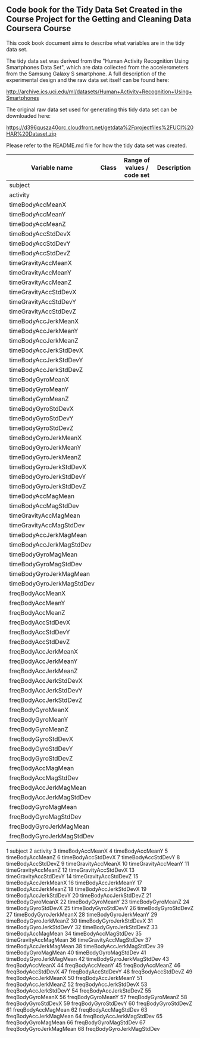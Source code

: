 ## Code book for the Tidy Data Set Created in the Course Project for the Getting and Cleaning Data Coursera Course

This cook book document aims to describe what variables are in the tidy data set.

The tidy data set was derived from the "Human Activity Recognition Using Smartphones Data Set", which are data collected from the accelerometers from the Samsung Galaxy S smartphone. A full description of the experimental design and the raw data set itself can be found here:

http://archive.ics.uci.edu/ml/datasets/Human+Activity+Recognition+Using+Smartphones

The original raw data set used for generating this tidy data set can be downloaded here:

https://d396qusza40orc.cloudfront.net/getdata%2Fprojectfiles%2FUCI%20HAR%20Dataset.zip

Please refer to the README.md file for how the tidy data set was created.


| Variable name | Class | Range of values / code set | Description |
| --- | --- | --- | --- |
| subject |  |  |  |
| activity |  |  |  |
| timeBodyAccMeanX |  |  |  |
| timeBodyAccMeanY |  |  |  |
| timeBodyAccMeanZ |  |  |  |
| timeBodyAccStdDevX |  |  |  |
| timeBodyAccStdDevY |  |  |  |
| timeBodyAccStdDevZ |  |  |  |
| timeGravityAccMeanX |  |  |  |
| timeGravityAccMeanY |  |  |  |
| timeGravityAccMeanZ |  |  |  |
| timeGravityAccStdDevX |  |  |  |
| timeGravityAccStdDevY |  |  |  |
| timeGravityAccStdDevZ |  |  |  |
| timeBodyAccJerkMeanX |  |  |  |
| timeBodyAccJerkMeanY |  |  |  |
| timeBodyAccJerkMeanZ |  |  |  |
| timeBodyAccJerkStdDevX |  |  |  |
| timeBodyAccJerkStdDevY |  |  |  |
| timeBodyAccJerkStdDevZ |  |  |  |
| timeBodyGyroMeanX |  |  |  |
| timeBodyGyroMeanY |  |  |  |
| timeBodyGyroMeanZ |  |  |  |
| timeBodyGyroStdDevX |  |  |  |
| timeBodyGyroStdDevY |  |  |  |
| timeBodyGyroStdDevZ |  |  |  |
| timeBodyGyroJerkMeanX |  |  |  |
| timeBodyGyroJerkMeanY |  |  |  |
| timeBodyGyroJerkMeanZ |  |  |  |
| timeBodyGyroJerkStdDevX |  |  |  |
| timeBodyGyroJerkStdDevY |  |  |  |
| timeBodyGyroJerkStdDevZ |  |  |  |
| timeBodyAccMagMean |  |  |  |
| timeBodyAccMagStdDev |  |  |  |
| timeGravityAccMagMean |  |  |  |
| timeGravityAccMagStdDev |  |  |  |
| timeBodyAccJerkMagMean |  |  |  |
| timeBodyAccJerkMagStdDev |  |  |  |
| timeBodyGyroMagMean |  |  |  |
| timeBodyGyroMagStdDev |  |  |  |
| timeBodyGyroJerkMagMean |  |  |  |
| timeBodyGyroJerkMagStdDev |  |  |  |
| freqBodyAccMeanX |  |  |  |
| freqBodyAccMeanY |  |  |  |
| freqBodyAccMeanZ |  |  |  |
| freqBodyAccStdDevX |  |  |  |
| freqBodyAccStdDevY |  |  |  |
| freqBodyAccStdDevZ |  |  |  |
| freqBodyAccJerkMeanX |  |  |  |
| freqBodyAccJerkMeanY |  |  |  |
| freqBodyAccJerkMeanZ |  |  |  |
| freqBodyAccJerkStdDevX |  |  |  |
| freqBodyAccJerkStdDevY |  |  |  |
| freqBodyAccJerkStdDevZ |  |  |  |
| freqBodyGyroMeanX |  |  |  |
| freqBodyGyroMeanY |  |  |  |
| freqBodyGyroMeanZ |  |  |  |
| freqBodyGyroStdDevX |  |  |  |
| freqBodyGyroStdDevY |  |  |  |
| freqBodyGyroStdDevZ |  |  |  |
| freqBodyAccMagMean |  |  |  |
| freqBodyAccMagStdDev |  |  |  |
| freqBodyAccJerkMagMean |  |  |  |
| freqBodyAccJerkMagStdDev |  |  |  |
| freqBodyGyroMagMean |  |  |  |
| freqBodyGyroMagStdDev |  |  |  |
| freqBodyGyroJerkMagMean |  |  |  |
| freqBodyGyroJerkMagStdDev |  |  |  |


1	subject
2	activity
3	timeBodyAccMeanX
4	timeBodyAccMeanY
5	timeBodyAccMeanZ
6	timeBodyAccStdDevX
7	timeBodyAccStdDevY
8	timeBodyAccStdDevZ
9	timeGravityAccMeanX
10	timeGravityAccMeanY
11	timeGravityAccMeanZ
12	timeGravityAccStdDevX
13	timeGravityAccStdDevY
14	timeGravityAccStdDevZ
15	timeBodyAccJerkMeanX
16	timeBodyAccJerkMeanY
17	timeBodyAccJerkMeanZ
18	timeBodyAccJerkStdDevX
19	timeBodyAccJerkStdDevY
20	timeBodyAccJerkStdDevZ
21	timeBodyGyroMeanX
22	timeBodyGyroMeanY
23	timeBodyGyroMeanZ
24	timeBodyGyroStdDevX
25	timeBodyGyroStdDevY
26	timeBodyGyroStdDevZ
27	timeBodyGyroJerkMeanX
28	timeBodyGyroJerkMeanY
29	timeBodyGyroJerkMeanZ
30	timeBodyGyroJerkStdDevX
31	timeBodyGyroJerkStdDevY
32	timeBodyGyroJerkStdDevZ
33	timeBodyAccMagMean
34	timeBodyAccMagStdDev
35	timeGravityAccMagMean
36	timeGravityAccMagStdDev
37	timeBodyAccJerkMagMean
38	timeBodyAccJerkMagStdDev
39	timeBodyGyroMagMean
40	timeBodyGyroMagStdDev
41	timeBodyGyroJerkMagMean
42	timeBodyGyroJerkMagStdDev
43	freqBodyAccMeanX
44	freqBodyAccMeanY
45	freqBodyAccMeanZ
46	freqBodyAccStdDevX
47	freqBodyAccStdDevY
48	freqBodyAccStdDevZ
49	freqBodyAccJerkMeanX
50	freqBodyAccJerkMeanY
51	freqBodyAccJerkMeanZ
52	freqBodyAccJerkStdDevX
53	freqBodyAccJerkStdDevY
54	freqBodyAccJerkStdDevZ
55	freqBodyGyroMeanX
56	freqBodyGyroMeanY
57	freqBodyGyroMeanZ
58	freqBodyGyroStdDevX
59	freqBodyGyroStdDevY
60	freqBodyGyroStdDevZ
61	freqBodyAccMagMean
62	freqBodyAccMagStdDev
63	freqBodyAccJerkMagMean
64	freqBodyAccJerkMagStdDev
65	freqBodyGyroMagMean
66	freqBodyGyroMagStdDev
67	freqBodyGyroJerkMagMean
68	freqBodyGyroJerkMagStdDev